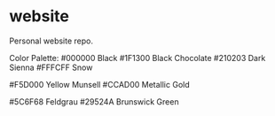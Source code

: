 # website
Personal website repo. 

Color Palette:
#000000 Black
#1F1300 Black Chocolate
#210203 Dark Sienna
#FFFCFF Snow

#F5D000 Yellow Munsell
#CCAD00 Metallic Gold

#5C6F68 Feldgrau
#29524A Brunswick Green
